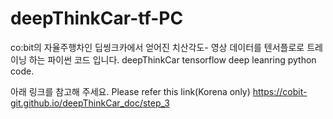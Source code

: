 # deepThinkCar-tf-PC
co:bit의 자율주행차인 딥씽크카에서 얻어진 치산각도- 영상 데이터를 텐서플로로 트레이닝 하는 파이썬 코드 입니다. 
deepThinkCar tensorflow deep leanring python code.

아래 링크를 참고해 주세요.
Please refer this link(Korena only)
https://cobit-git.github.io/deepThinkCar_doc/step_3
